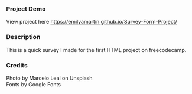 ### Project Demo
View project here https://emilyamartin.github.io/Survey-Form-Project/

### Description
This is a quick survey I made for the first HTML project on freecodecamp.  

### Credits
Photo by Marcelo Leal on Unsplash
<br>
Fonts by Google Fonts
   
